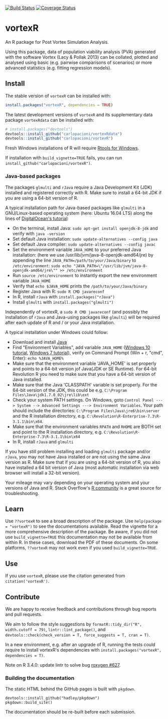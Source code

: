 [![Build Status](https://travis-ci.org/carlopacioni/vortexR.svg?branch=master)](https://travis-ci.org/carlopacioni/vortexR)
[![Coverage Status](https://coveralls.io/repos/github/carlopacioni/vortexR/badge.svg?branch=master)](https://coveralls.io/github/carlopacioni/vortexR?branch=master)

# vortexR
An R package for Post Vortex Simulation Analysis.  

Using this package, data of population viability analysis (PVA) generated with 
the software Vortex (Lacy & Pollak 2013) can be collated, plotted and analysed 
using basic (e.g. pairwise comparisons of scenarios) or more advanced statistics 
(e.g. fitting regression models).

## Install
The stable version of `vortexR` can be installed with:

```R
install.packages("vortexR", dependencies = TRUE)
```

The latest development versions of `vortexR` and its supplementary data package 
`vortexRdata` can be installed with:

```R
# install.packages("devtools")
devtools::install_github("carlopacioni/vortexRdata")
devtools::install_github("carlopacioni/vortexR")
```

Fresh Windows installations of R will require 
[Rtools for Windows](https://cran.r-project.org/bin/windows/Rtools/).

If installation with ```build_vignette=TRUE``` fails, 
you can run ```install_github("carlopacioni/vortexR")```.

### Java-based packages
The packages ```glmulti``` and ```rJava``` require a Java Development Kit (JDK) 
installed and registered correctly with R. 
Make sure to install a 64-bit JDK if you are using a 64-bit version of R. 

A typical installation path for Java-based packages like `glmulti` in a 
GNU/Linux-based operating system (here: Ubuntu 16.04 LTS) along the lines of 
[DigitalOcean's tutorial](https://www.digitalocean.com/community/tutorials/how-to-install-java-on-ubuntu-with-apt-get):

* On the terminal, install Java: `sudo apt-get install openjdk-8-jdk` and verify with `java -version`
* Set default Java installation: `sudo update-alternatives --config java`
* Set default Java compiler: `sudo update-alternatives --config javac`
* Set the environment variable `JAVA_HOME` to your preferred Java installation: 
  (here we use /usr/lib/jvm/java-8-openjdk-amd64/jre) by appending the line 
  `JAVA_PATH=/path/to/your/Java/binary` to `/etc/environment`:
  `sudo echo "JAVA_PATH=\"/usr/lib/jvm/java-8-openjdk-amd64/jre\"" >> /etc/environment`
* Run `source /etc/environment` to instantly export the new environment variable `JAVA_HOME`
* Verify that `echo $JAVA_HOME` prints the `/path/to/your/Java/binary`
* Register Java with R: `sudo R CMD javareconf`
* In R, install `rJava` with `install.packages("rJava")`
* Install `glmulti` with `install.packages("glmulti")`

Independently of vortexR, a `sudo R CMD javareconf` (and possibly the installation 
of `rJava` and Java-using packages like `glmulti`) will be required after each 
update of R and / or your Java installation.

A typical installation under Windows could follow:

* Download and install [Java](https://java.com/en/)
* Find "Environment Variables", add variable `JAVA_HOME` 
  ([Windows 10 tutorial](https://javatutorial.net/set-java-home-windows-10), 
  [Windows 7 tutorial](http://www.robertsindall.co.uk/blog/setting-java-home-variable-in-windows/)),
  verify on Command Prompt (Win + r, "cmd", Enter): `echo %JAVA_HOME%`
* Make sure that the environment variable 'JAVA_HOME' is set properly and points to a 64-bit version jof Java(JDK or SE
  Runtime). For 64-bit Revolution R you need to make sure that you have a 64-bit version of Java installed.
* Make sure that the Java 'CLASSPATH' variable is set properly.
  For the 64-bit version of the JDK, this could be e.g. `C:\Program Files\Java\jdk1.7.0_02\jre\lib\ext`
* Check your system PATH settings. On Windows, goto `Control Panel ---> System --> Advanced Settings ---> Environment Variables`.
  Your path should include the directories:   `C:\Program Files\Java\jre6\bin\server` 
  and the R installation directory, e.g. `C:\Revolution\R-Enterprise-7.3\R-3.1.1\bin\x64`.
* Make sure that the environment variables `RPATH` and `RHOME` are BOTH set and point to the R installation directory, e.g.
  `C:\Revolution\R-Enterprise-7.3\R-3.1.1\bin\x64`
* In R, install `rJava` and `glmulti`

If you have still problem installing and loading `glmulti` package and/or 
`rJava`, you may not have Java installed or are not using the same Java version as R. 
Make sure that if you are using a 64-bit version of R, you also have installed 
a 64 bit version of Java (most automatic installation via web browser will 
install a 32-bit version). 

Your mileage may vary depending on your operating system and your versions of Java and R. 
Stack Overflow's [R community](http://stackoverflow.com/questions/tagged/r) 
is a great source for troubleshooting.

## Learn
Use `??vortexR` to see a broad description of the package.
Use `help(package = "vortexR")` to see the documentations available. 
Read the vignette for a more comprehensive description of the package. 
Be aware, if you did not use `build_vignette=TRUE` this documentation may 
not be available from within R. In these cases, download the PDF of these documents. 
On some platforms, `??vortexR` may not work even if you used `build_vignette=TRUE`.

## Use
If you use `vortexR`, please use the citation generated from `citation('vortexR')`.

## Contribute
We are happy to receive feedback and contributions through bug reports and pull requests.

We aim to follow the style suggestions by 
`formatR::tidy_dir("R", width.cutoff = 79)`, `lintr::lint_package()`, and 
`devtools::check(check_version = T, force_suggests = T, cran = T)`.

In a new environment, e.g. after an upgrade of R, running the tests could 
require to install vortexR's dependencies with 
`install.packages("vortexR", dependencies = T)`.

Note on R 3.4.0: update lintr to solve bug [roxygen #627](https://github.com/klutometis/roxygen/issues/627).

### Building the documentation
The static HTML behind the GitHub pages is built with `pkgdown`. 

```{r}
devtools::install_github("hadley/pkgdown")
pkgdown::build_site()
```

The documentation should be re-built before each submission.
